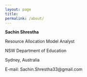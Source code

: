 ```yaml
---
layout: page
title:
permalink: /about/
---
```

<div class = "about">
<p style="font-weight:bold;">Sachin Shrestha </p>
<p>Resource Allocation Model Analyst</p>
<p>NSW Department of Education</p>
<p>Sydney, Australia</p>
<p>E-mail: Sachin.Shrestha33@gmail.com</p>
</div>

